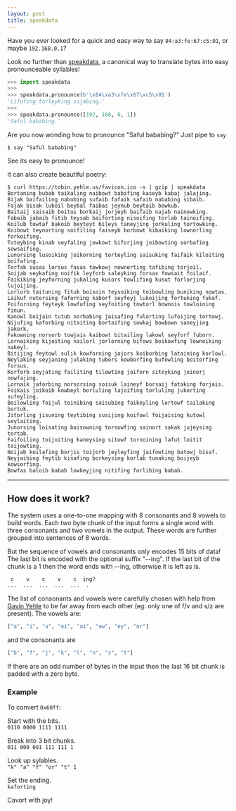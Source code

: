 ```yaml
---
layout: post
title: speakdata
---
```


Have you ever looked for a quick and easy way to say `84:a3:fe:67:c5:01`, or maybe `192.168.0.1`?

Look no further than [speakdata](https://github.com/tyehle/speakdata), a canonical way to translate bytes into easy pronounceable syllables!

```python
>>> import speakdata
>>>
>>> speakdata.pronounce(b'\x84\xa3\xfe\x67\xc5\x01')
'Lifufing torleyking sijabing.'
>>>
>>> speakdata.pronounce([192, 168, 0, 1])
'Saful bababing.'
```

Are you now wonding how to pronounce "Saful bababing?" Just pipe to `say`

```shell
$ say "Saful bababing"
```

See its easy to pronounce!

It can also create beautiful poetry:

```shell
$ curl https://tobin.yehle.us/favicon.ico -s | gzip | speakdata
Bortaning bubab taikaling naibowt babafing kaseyb kabaj jalajing.
Bijak baifailing nabubing sufaib fafaik safaib nababing sibaib.
Fajak bisak luboil beybal faibas jeynub beytaib bowkub.
Baitaij saisaib boitus borkaij jorjeyb baifaib najab nainowking.
Fabaib jabaib fitib teysab baiforting nisoifing torlab tainoifing.
Koilub towtaf bakoib beyteyt bileys taneyjing jorkuling tortowking.
Koibowt teynorting soifiling faiseyb borbowt kibaiking lownorling forkoifing.
Tuteybing kinab seyfaling jowkowt biforjing joibowting sorbafing sowsaifing.
Lunorsing lusoiking joikorning torteyling saisuking faifaik kiloiting boifafing.
Torfak susas lorsus fasas towkowj nownorting tafibing torjoil.
Soijab seykafing noifik leyforb saleyking forsas fowsait foilaif.
Faikiking jeyforning jukaling kusors towlifing kusut forlorjing lujoijing.
Lorlorb taituning fituk boisoin teysoiking toibowling buniking nowtas.
Laikuf nutorsing faforning kaborf seyfeyj lukoijing fortuking fukaf.
Foiforning feyteyk lowfufing seyfoiting towtorl bownois towloining finun.
Kanowl boijain tutub norbabing jaisafing fulorting lufoijing tortowj.
Nijufing kaforbing nitaiting bortaifing sowkaj bowbown saneyjing jakork.
Fakowning norsorb towjais kaibowt bitailing lakowl seyforf fuborn.
Lornaiking kijoiting nailorl jorlorning bifows boikowfing lownoiking nakeyl.
Bitijing feytowl sulik kowforning jajors koiborbing lataining korlowl.
Neylaking seyjaning julaking tubors kowborfing bufowling boitorfing forsus.
Korforb seyjating failiting tilowting jaiforn siteyking joinorj nowfajing.
Lornaik jaforbing norsorsing soisuk laineyf borsaij fataking forjais.
Foikais joikoib kowbeyl borluling lajoifing torluling jukorting sufeyling.
Boilowling foijul toinibing saisubing faikeyling lortowf tailaking bortuk.
Jitorling jisuning teytibing susijing koifowl foijaising kutowl seylaiting.
Junorsing loisating baisowning torsowfing sainort sakak jujeysing tortab.
Faifoiling toijoiting kaneysing sitowf tornoining lafut loitit toijowting.
Noijab koilafing borjis toijorb jeyleyfing jaifowting batowj bisaf.
Neyjaibing feytib kisafing borkeysing korlab tunaking boijeyb kowsorfing.
Bowfas baloib babab lowkeyjing nitifing forlibing babab.
```


---

## How does it work?

The system uses a one-to-one mapping with 8 consonants and 8 vowels to build words. Each two byte chunk of the input forms a single word with three consonants and two vowels in the output. These words are further grouped into sentences of 8 words.

But the sequence of vowels and consonants only encodes 15 bits of data! The last bit is encoded with the optional suffix "--ing". If the last bit of the chunk is a 1 then the word ends with --ing, otherwise it is left as is.

```
 c    v    c    v    c  ing?
...  ...  ...  ...  ...  .
```

The list of consonants and vowels were carefully chosen with help from [Gavin Yehle](https://gavinyehle.com) to be far away from each other (eg: only one of f/v and s/z are present). The vowels are:
```python
["a", "i", "u", "oi", "ai", "ow", "ey", "or"]
```
and the consonants are
```python
["b", "f", "j", "k", "l", "n", "s", "t"]
```

If there are an odd number of bytes in the input then the last 16 bit chunk is padded with a zero byte.

### Example


To convert `0x60ff`:

Start with the bits.
<br>`0110 0000 1111 1111`

Break into 3 bit chunks.
<br>`011 000 001 111 111 1`

Look up sylables.
<br>`"k" "a" "f" "or" "t" 1`

Set the ending.
<br>`kaforting`

Cavort with joy!
